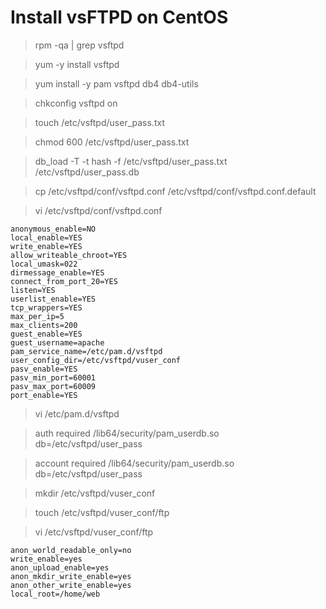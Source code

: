 # Install vsFTPD on CentOS

> rpm -qa | grep vsftpd

> yum -y install vsftpd

> yum install -y pam vsftpd db4 db4-utils

> chkconfig vsftpd on

> touch /etc/vsftpd/user_pass.txt

> chmod 600 /etc/vsftpd/user_pass.txt

> db_load -T -t hash -f /etc/vsftpd/user_pass.txt /etc/vsftpd/user_pass.db

> cp /etc/vsftpd/conf/vsftpd.conf /etc/vsftpd/conf/vsftpd.conf.default

> vi /etc/vsftpd/conf/vsftpd.conf

```
anonymous_enable=NO
local_enable=YES
write_enable=YES
allow_writeable_chroot=YES
local_umask=022
dirmessage_enable=YES
connect_from_port_20=YES
listen=YES
userlist_enable=YES
tcp_wrappers=YES
max_per_ip=5
max_clients=200
guest_enable=YES
guest_username=apache
pam_service_name=/etc/pam.d/vsftpd
user_config_dir=/etc/vsftpd/vuser_conf
pasv_enable=YES
pasv_min_port=60001
pasv_max_port=60009
port_enable=YES
```

> vi /etc/pam.d/vsftpd

> auth required /lib64/security/pam_userdb.so db=/etc/vsftpd/user_pass

> account required /lib64/security/pam_userdb.so db=/etc/vsftpd/user_pass

> mkdir /etc/vsftpd/vuser_conf

> touch /etc/vsftpd/vuser_conf/ftp

> vi /etc/vsftpd/vuser_conf/ftp

```
anon_world_readable_only=no
write_enable=yes
anon_upload_enable=yes
anon_mkdir_write_enable=yes
anon_other_write_enable=yes
local_root=/home/web
```